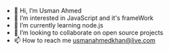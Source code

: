 - 👋 Hi, I’m Usman Ahmed
- 👀 I’m interested in JavaScript and it's frameWork
- 🌱 I’m currently learning node.js
- 💞️ I’m looking to collaborate on open source projects
- 📫 How to reach me usmanahmedkhan@live.com

<!---
usmanahmedkhan09/usmanahmedkhan09 is a ✨ special ✨ repository because its `README.md` (this file) appears on your GitHub profile.
You can click the Preview link to take a look at your changes.
--->

